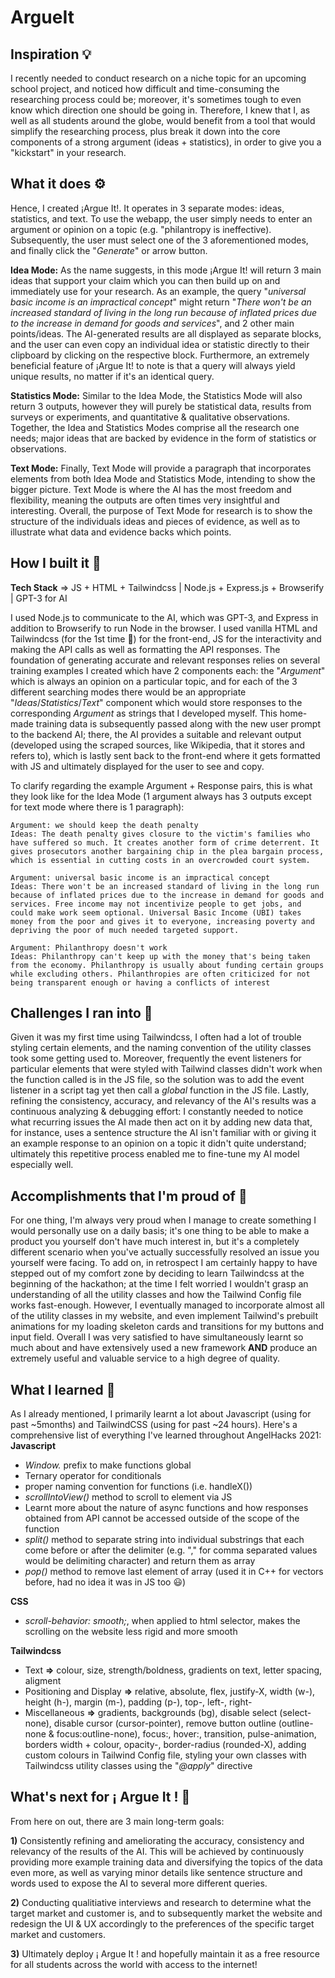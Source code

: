 # ArgueIt

## Inspiration 💡
I recently needed to conduct research on a niche topic for an upcoming school project, and noticed how difficult and time-consuming the researching process could be; moreover, it's sometimes tough to even know which direction one should be going in. Therefore, I knew that I, as well as all students around the globe, would benefit from a tool that would simplify the researching process, plus break it down into the core components of a strong argument (ideas + statistics), in order to give you a "kickstart" in your research.

## What it does ⚙️
Hence, I created ¡Argue It!. It operates in 3 separate modes: ideas,  statistics, and text. To use the webapp, the user simply needs to enter an argument or opinion on a topic (e.g. "philantropy is ineffective). Subsequently, the user must select one of the 3 aforementioned modes, and finally click the "_Generate_" or arrow button.

**Idea Mode:**
As the name suggests, in this mode ¡Argue It! will return 3 main ideas that support your claim which you can then build up on and immediately use for your research. As an example, the query "_universal basic income is an impractical concept_" might return "_There won't be an increased standard of living in the long run because of inflated prices due to the increase in demand for goods and services_", and 2 other main points/ideas. The AI-generated results are all displayed as separate blocks, and the user can even copy an individual idea or statistic directly to their clipboard by clicking on the respective block. Furthermore, an extremely beneficial feature of ¡Argue It! to note is that a query will always yield unique results, no matter if it's an identical query.

**Statistics Mode:**
Similar to the Idea Mode, the Statistics Mode will also return 3 outputs, however they will purely be statistical data, results from surveys or experiments, and quantitative & qualitative observations. Together, the Idea and Statistics Modes comprise all the research one needs; major ideas that are backed by evidence in the form of statistics or observations.

**Text Mode:**
Finally, Text Mode will provide a paragraph that incorporates elements from both Idea Mode and Statistics Mode, intending to show the bigger picture. Text Mode is where the AI has the most freedom and flexibility, meaning the outputs are often times very insightful and interesting. Overall, the purpose of Text Mode for research is to show the structure of the individuals ideas and pieces of evidence, as well as to illustrate what data and evidence backs which points.

## How I built it 🧱
**Tech Stack** => JS + HTML + Tailwindcss | Node.js + Express.js + Browserify | GPT-3 for AI

I used Node.js to communicate to the AI, which was GPT-3, and Express in addition to Browserify to run Node in the browser. I used vanilla HTML and Tailwindcss (for the 1st time 🎉) for the front-end, JS for the interactivity and making the API calls as well as formatting the API responses. The foundation of generating accurate and relevant responses relies on several training examples I created which have 2 components each: the "_Argument_" which is always an opinion on a particular topic, and for each of the 3 different searching modes there would be an appropriate "_Ideas_/_Statistics_/_Text_" component which would store responses to the corresponding _Argument_  as strings that I developed myself. This home-made training data is subsequently passed along with the new user prompt to the backend AI; there, the AI provides a suitable and relevant output (developed using the scraped sources, like Wikipedia, that it stores and refers to), which is lastly sent back to the front-end where it gets formatted with JS and ultimately displayed for the user to see and copy. 

To clarify regarding the example Argument + Response pairs, this is what they look like for the Idea Mode (1 argument always has 3 outputs except for text mode where there is 1 paragraph):
```
Argument: we should keep the death penalty
Ideas: The death penalty gives closure to the victim's families who have suffered so much. It creates another form of crime deterrent. It gives prosecutors another bargaining chip in the plea bargain process, which is essential in cutting costs in an overcrowded court system.

Argument: universal basic income is an impractical concept
Ideas: There won't be an increased standard of living in the long run because of inflated prices due to the increase in demand for goods and services. Free income may not incentivize people to get jobs, and could make work seem optional. Universal Basic Income (UBI) takes money from the poor and gives it to everyone, increasing poverty and depriving the poor of much needed targeted support.

Argument: Philanthropy doesn't work
Ideas: Philanthropy can't keep up with the money that's being taken from the economy. Philanthropy is usually about funding certain groups while excluding others. Philanthropies are often criticized for not being transparent enough or having a conflicts of interest
```
## Challenges I ran into 🚧
Given it was my first time using Tailwindcss, I often had a lot of trouble styling certain elements, and the naming convention of the utility classes took some getting used to. Moreover, frequently the event listeners for particular elements that were styled with Tailwind classes didn't work when the function called is in the JS file, so the solution was to add the event listener in a script tag yet then call a _global_ function in the JS file. Lastly, refining the consistency, accuracy, and relevancy of the AI's results was a continuous analyzing & debugging effort: I constantly needed to notice what recurring issues the AI made then act on it by adding new data that, for instance, uses a sentence structure the AI isn't familiar with or giving it an example response to an opinion on a topic it didn't quite understand; ultimately this repetitive process enabled me to fine-tune my AI model especially well.

## Accomplishments that I'm proud of 🍾
For one thing, I'm always very proud when I manage to create something I would personally use on a daily basis; it's one thing to be able to make a product you yourself don't have much interest in, but it's a completely different scenario when you've actually successfully resolved an issue you yourself were facing. To add on, in retrospect I am certainly happy to have stepped out of my comfort zone by deciding to learn Tailwindcss at the beginning of the hackathon; at the time I felt worried I wouldn't grasp an understanding of all the utility classes and how the Tailwind Config file works fast-enough. However, I eventually managed to incorporate almost all of the utility classes in my website, and even implement Tailwind's prebuilt animations for my loading skeleton cards and transitions for my buttons and input field. Overall I was very satisfied to have simultaneously learnt so much about and have extensively used a new framework **AND** produce an extremely useful and valuable service to a high degree of quality.

## What I learned 🤔
As I already mentioned, I primarily learnt a lot about Javascript (using for past ~5months) and TailwindCSS (using for past ~24 hours). Here's a comprehensive list of everything I've learned throughout AngelHacks 2021:
**Javascript**
- _Window._ prefix to make functions global
- Ternary operator for conditionals
- proper naming convention for functions (i.e. handleX())
- _scrollIntoView()_ method to scroll to element via JS
- Learnt more about the nature of async functions and how responses obtained from API cannot be accessed outside of the scope of the function
- _split()_ method to separate string into individual substrings that each come before or after the delimiter (e.g. "," for comma separated values would be delimiting character) and return them as array
- _pop()_ method to remove last element of array (used it in C++ for vectors before, had no idea it was in JS too 😃)

**CSS**
- _scroll-behavior: smooth;_, when applied to html selector, makes the scrolling on the website less rigid and more smooth

**Tailwindcss**
- Text **=>** colour, size, strength/boldness, gradients on text, letter spacing, aligment
- Positioning and Display **=>** relative, absolute, flex, justify-X, width (w-), height (h-), margin (m-), padding (p-), top-, left-, right-
- Miscellaneous **=>** gradients, backgrounds (bg), disable select (select-none), disable cursor (cursor-pointer), remove button outline (outline-none & focus:outline-none), focus:, hover:, transition, pulse-animation, borders width + colour, opacity-, border-radius (rounded-X), adding custom colours in Tailwind Config file, styling your own classes with Tailwindcss utility classes using the "_@apply_" directive

## What's next for ¡ Argue It ! 🔮
From here on out, there are 3 main long-term goals:

**1)** Consistently refining and ameliorating the accuracy, consistency and relevancy of the results of the AI. This will be achieved by continuously providing more example training data and diversifying the topics of the data even more, as well as varying minor details like sentence structure and words used to expose the AI to several more different queries.

**2)** Conducting qualitiative interviews and research to determine what the target market and customer is, and to subsequently market the website and redesign the UI & UX accordingly to the preferences of the specific target market and customers.

**3)** Ultimately deploy ¡ Argue It ! and hopefully maintain it as a free resource for all students across the world with access to the internet!
